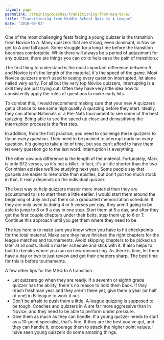 ```yaml
---
layout: page
permalink: /training/coaches/transitioning-from-msq-to-a/
title: "Transitioning from Middle School Quiz to A League"
date: "2016-05-02"
---
```


One of the most challenging feats facing a young quizzer is the transition from Novice to A. Many quizzers that are strong, even dominant, in Novice get to A and fall apart. Some struggle for a long time before the transition becomes comfortable. While there will always be a period of adjustment for any quizzer, there are things you can do to help ease the pain of transition.c

The first thing to understand is the most important difference between A and Novice isn't the length of the material, it's the speed of the game. Most Novice quizzers aren't used to seeing every question interrupted, let alone nailed very early. For all but the very top Novice quizzers, interrupting is a skill they are just trying out. Often they have very little idea how to consistently apply the rules of questions to make early hits.

To combat this, I would recommend making sure that your new A quizzers get a chance to see some high quality A quizzing before they start. Ideally, they can attend Nationals or a Pre-Nats tournament to see some of the best quizzing. Being able to see the speed up close and demystifying the interruption process is the first step.

In addition, from the first practice, you need to challenge these quizzers to fly on every question. They need to be pushed to interrupt early on every question. It's going to take a lot of time, but you can't afford to have them let every question go to the last word. Interruption is everything.

The other obvious difference is the length of the material. Fortunately, Mark is only 672 verses, so it's not a killer. In fact, it's a little shorter than the two Corinthian epistles we'll be studying next year. Some people say that gospels are easier to memorize than epistles, but don't put too much stock in that. It really depends on the individual quizzer.

The best way to help quizzers master more material than they are accustomed to is to start them a little earlier. I would start them around the beginning of July and put them on a graduated memorization schedule. If they are only used to doing 4 or 5 verses per day, they aren't going to be able to jump to 8 or 9 a day in one step. Start them at 5 a day, and after they get the first couple chapters under their belts, step them up to 6 or 7. Continue this approach until you get them where they need to be.

The key here is to make sure you know when you have to hit checkpoints for the total material. Make sure they have finished the right chapters for the league matches and tournaments. Avoid skipping chapters to be picked up later at all costs. Build a master schedule and stick with it. It also helps to build in breaks where you can on new memorizing. As there is time, let them have a day or two to just review and get their chapters sharp. The best time for this is before tournaments.

A few other tips for the MSQ to A transition

- Let quizzers go when they are ready. If a seventh or eighth grade quizzer has the ability, there's no reason to hold them back. If they reach freshman year and they aren't there yet, give them a year (or half of one) in B-league to work it out.
- Don't be afraid to push them a little. A-league quizzing is supposed to be tough. Coaches and quizzers in A are far more aggressive than in Novice, and they need to be able to perform under pressure.
- Give them as much as they can handle. If a young quizzer needs to start as a 10-point specialist, that's fine. If they are the best you've got, and they can handle it, encourage them to attack the higher point values. I have seen young quizzers do some amazing things.
